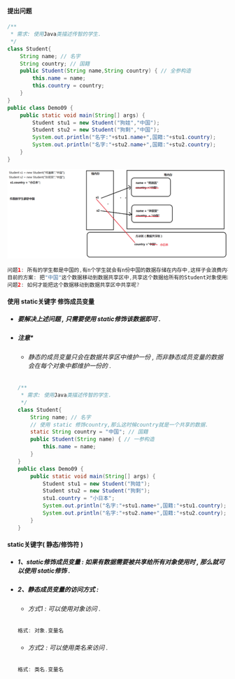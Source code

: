 #### 提出问题

```java
/**
 * 需求: 使用Java类描述传智的学生.
 */
class Student{
    String name; // 名字
    String country; // 国籍
    public Student(String name,String country) { // 全参构造
        this.name = name;
        this.country = country;
    }
}
public class Demo09 {
    public static void main(String[] args) {
        Student stu1 = new Student("狗娃","中国");
        Student stu2 = new Student("狗剩","中国");
        System.out.println("名字:"+stu1.name+",国籍:"+stu1.country);
        System.out.println("名字:"+stu2.name+",国籍:"+stu2.country);
    }
}
```

![](/assets/static的需求.png)

```java
问题1: 所有的学生都是中国的,有n个学生就会有n份中国的数据存储在内存中,这样子会浪费内存.
目前的方案: 把"中国"这个数据移动到数据共享区中,共享这个数据给所有的Student对象使用即可.
问题2: 如何才能把这个数据移动到数据共享区中共享呢?
```

#### 使用 static关键字 修饰成员变量

* ##### 要解决上述问题 , 只需要使用 static修饰该数据即可 .
* ##### 注意\*

  * ###### 静态的成员变量只会在数据共享区中维护一份 , 而非静态成员变量的数据会在每个对象中都维护一份的 .

  ```java
  /**
   * 需求: 使用Java类描述传智的学生.
   */
  class Student{
      String name; // 名字
      // 使用 static 修饰country,那么这时候country就是一个共享的数据.
      static String country = "中国"; // 国籍
      public Student(String name) { // 一参构造
          this.name = name;
      }
  }
  public class Demo09 {
      public static void main(String[] args) {
          Student stu1 = new Student("狗娃");
          Student stu2 = new Student("狗剩");
          stu1.country = "小日本";
          System.out.println("名字:"+stu1.name+",国籍:"+stu1.country); // 小日本
          System.out.println("名字:"+stu2.name+",国籍:"+stu2.country); // 小日本
      }
  }
  ```

#### static关键字\( 静态/修饰符 \)

* ##### 1、static修饰成员变量 : 如果有数据需要被共享给所有对象使用时 , 那么就可以使用 static修饰 .
* ##### 2、静态成员变量的访问方式 :

  * ###### 方式1 : 可以使用对象访问 .

  ```java
  格式: 对象.变量名
  ```

  * ###### 方式2 : 可以使用类名来访问 .

  ```java
  格式: 类名.变量名
  ```



